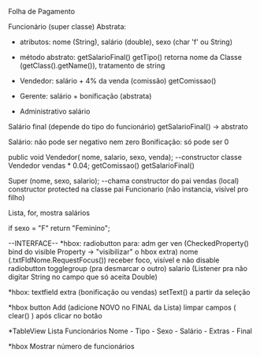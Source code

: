 Folha de Pagamento

Funcionário (super classe) Abstrata:
- atributos: nome (String), salário (double), sexo (char 'f' ou String)
- método abstrato: getSalarioFinal() 
getTipo() retorna nome da Classe (getClass().getName()), tratamento de string

- Vendedor: salário + 4% da venda (comissão) getComissao()
- Gerente: salário + bonificação (abstrata)
- Administrativo salário

Salário final (depende do tipo do funcionário)
getSalarioFinal() -> abstrato

Salário: não pode ser negativo nem zero
Bonificação: só pode ser 0 

public void Vendedor( nome, salario, sexo, venda); --constructor classe Vendedor
vendas * 0.04; getComissao()
getSalarioFinal()

Super (nome, sexo, salario); --chama constructor do pai
vendas (local)
constructor protected na classe pai Funcionario (não instancia, visível pro filho)

Lista, for, mostra salários

if sexo = "F"
return "Feminino";

--INTERFACE--
*hbox:
radiobutton para: adm ger ven (CheckedProperty() bind do visible Property -> "visibilizar" o hbox extra)
nome (.txtFldNome.RequestFocus()) receber foco, visível e não disable
radiobutton togglegroup (pra desmarcar o outro)
salario (Listener pra não digitar String no campo que só aceita Double)

*hbox:
textfield extra (bonificação ou vendas)
setText() a partir da seleção

*hbox
button Add (adicione NOVO no FINAL da Lista)
limpar campos ( clear() ) após clicar no botão

*TableView Lista Funcionários
Nome - Tipo - Sexo - Salário - Extras - Final

*hbox
Mostrar número de funcionários
